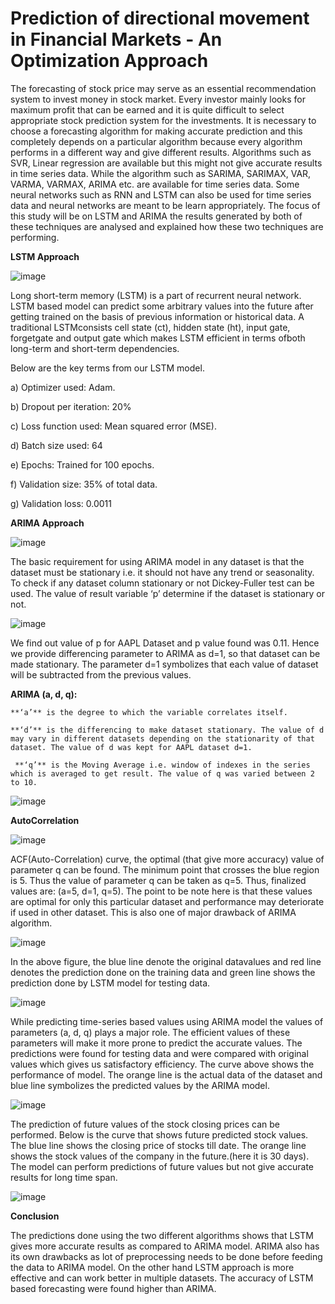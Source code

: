 # Prediction of directional movement in Financial Markets - An Optimization Approach

The forecasting of stock price may serve as an essential recommendation system to invest money in stock market. Every investor mainly looks for maximum profit that can be earned and it is quite difficult to select appropriate stock prediction system for the investments. It is necessary to choose a forecasting algorithm for making accurate prediction and this completely depends on a particular algorithm because every algorithm performs in a different way and give different results. Algorithms such as SVR, Linear regression are available but this might not give accurate results in time series data. While the algorithm such as SARIMA, SARIMAX, VAR, VARMA, VARMAX, ARIMA etc. are available for time series data. Some neural networks such as RNN and LSTM can also be used for time series data and neural networks are meant to be learn appropriately. The focus of this study will be on LSTM and ARIMA the results generated by both of these techniques are analysed and explained how these two techniques are performing.

**LSTM Approach**


![image](https://user-images.githubusercontent.com/61080527/147283022-eb3d73b0-e793-4452-b01d-8a9598a4c929.png)

Long short-term memory (LSTM) is a part of recurrent neural network. LSTM based model can predict some arbitrary values into the future after getting trained on the basis of previous information or historical data. A traditional LSTMconsists cell state (ct), hidden state (ht), input gate, forgetgate and output gate which makes LSTM efficient in terms ofboth long-term and short-term dependencies.

Below are the key terms from our LSTM model.

a) Optimizer used: Adam.

b) Dropout per iteration: 20%

c) Loss function used: Mean squared error (MSE).

d) Batch size used: 64

e) Epochs: Trained for 100 epochs.

f) Validation size: 35% of total data.

g) Validation loss: 0.0011

**ARIMA Approach**


![image](https://user-images.githubusercontent.com/61080527/147283680-6644e160-04b3-480d-bf1c-6f3fac2f2ab2.png)

The basic requirement for using ARIMA model in any dataset is that the dataset must be stationary i.e. it should not have any trend or seasonality. To check if any dataset column stationary or not Dickey-Fuller test can be used. The value of result variable ‘p’ determine if the dataset is stationary or not.

![image](https://user-images.githubusercontent.com/61080527/147284116-115ea3ba-b15b-4857-bc32-dd0b2686e4e2.png)

We find out value of p for AAPL Dataset and p value found was 0.11. Hence we provide differencing parameter to ARIMA as d=1, so that dataset can be made stationary.
The parameter d=1 symbolizes that each value of dataset will be subtracted from the previous values.

**ARIMA (a, d, q):**
	
	**‘a’** is the degree to which the variable correlates itself.  
        
	**‘d’** is the differencing to make dataset stationary. The value of d may vary in different datasets depending on the stationarity of that dataset. The value of d was kept for AAPL dataset d=1.
         
	 **‘q’** is the Moving Average i.e. window of indexes in the series which is averaged to get result. The value of q was varied between 2 to 10.




![image](https://user-images.githubusercontent.com/61080527/147284029-b938a712-543b-4f2d-a332-968374afee23.png)


**AutoCorrelation**

![image](https://user-images.githubusercontent.com/61080527/147284360-f15780e1-96d7-4864-8734-387123b93646.png)

ACF(Auto-Correlation) curve, the optimal (that give more accuracy) value of parameter q can be found. The minimum point that crosses the blue region is 5. Thus the
value of parameter q can be taken as q=5. Thus, finalized values are: (a=5, d=1, q=5). The point to be note here is that these values are optimal for only this particular dataset and performance may deteriorate if used in other dataset. This is also one of major drawback of ARIMA algorithm.



![image](https://user-images.githubusercontent.com/61080527/147284572-3bec31f1-5652-4348-b8ef-d92f13973cac.png)

In the above figure, the blue line denote the original datavalues and red line denotes the prediction done on the training data and green line shows the prediction done by LSTM
model for testing data.

![image](https://user-images.githubusercontent.com/61080527/147284664-33195488-9b00-4491-9b82-993d8e678470.png)

While predicting time-series based values using ARIMA model the values of parameters (a, d, q) plays a major role. The efficient values of these parameters will make it more prone to predict the accurate values. The predictions were found for testing data and were compared with original values which gives us satisfactory efficiency. The curve above shows the performance of model. The orange line is the actual data of the dataset and blue line symbolizes the predicted values by the ARIMA model.


![image](https://user-images.githubusercontent.com/61080527/147284808-39fd4d0f-73d3-4ccb-9c37-8b4fa892c19d.png)

The prediction of future values of the stock closing prices can be performed. Below is the curve that shows future predicted stock values. The blue line shows the closing price of stocks till date. The orange line shows the stock values of the company in the future.(here it is 30 days). The model can perform predictions of future values but not give accurate results for long time span.


![image](https://user-images.githubusercontent.com/61080527/147284895-ffe13221-7e94-4aa3-bf34-369a4fd5706b.png)


**Conclusion**

The predictions done using the two different algorithms shows that LSTM gives more accurate results as compared to ARIMA model. ARIMA also has its own drawbacks as lot of preprocessing needs to be done before feeding the data to ARIMA model. On the other hand LSTM approach is more effective and can work better in multiple datasets. The accuracy of LSTM based forecasting were found higher than ARIMA.







